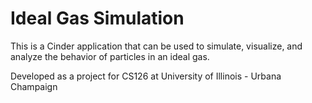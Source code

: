 # Ideal Gas Simulation
This is a Cinder application that can be used to simulate, visualize, and analyze the behavior of particles in an ideal gas.

Developed as a project for CS126 at University of Illinois - Urbana Champaign
